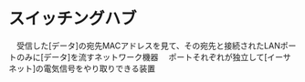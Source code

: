 # スイッチングハブ
　受信した[データ]の宛先MACアドレスを見て、その宛先と接続されたLANポートのみに[データ]を流すネットワーク機器
　ポートそれぞれが独立して[イーサネット]の電気信号をやり取りできる装置
